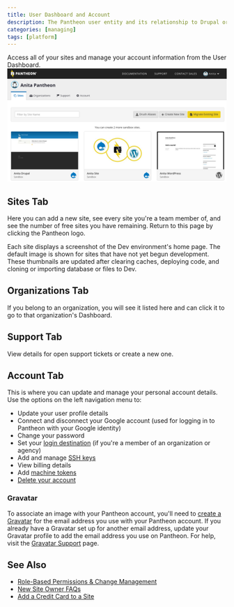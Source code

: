 ```yaml
---
title: User Dashboard and Account
description: The Pantheon user entity and its relationship to Drupal or WordPress sites, teams, and organizations.
categories: [managing]
tags: [platform]
---
```


Access all of your sites and manage your account information from the User Dashboard.
![Site Dashboard](/source/docs/assets/images/dashboard/pantheon-user-dashboard.png)

## Sites Tab
Here you can add a new site, see every site you're a team member of, and see the number of free sites you have remaining. Return to this page by clicking the Pantheon logo.

Each site displays a screenshot of the Dev environment's home page. The default image is shown for sites that have not yet begun development. These thumbnails are updated after clearing caches, deploying code, and cloning or importing database or files to Dev.

## Organizations Tab
If you belong to an organization, you will see it listed here and can click it to go to that organization's Dashboard.

## Support Tab
View details for open support tickets or create a new one.

## Account Tab
This is where you can update and manage your personal account details. Use the options on the left navigation menu to:

- Update your user profile details
- Connect and disconnect your Google account (used for logging in to Pantheon with your Google identity)
- Change your password  
- Set your [login destination](https://dashboard.pantheon.io/users/#account/login-destination) (if you're a member of an organization or agency)  
- Add and manage [SSH keys](/docs/ssh-keys/)  
- View billing details  
- Add [machine tokens](/docs/machine-tokens/)  
- [Delete your account](/docs/delete-account/)

### Gravatar
To associate an image with your Pantheon account, you'll need to [create a Gravatar](http://gravatar.com/) for the email address you use with your Pantheon account. If you already have a Gravatar set up for another email address, update your Gravatar profile to add the email address you use on Pantheon. For help, visit the [Gravatar Support](https://gravatar.com/support/) page.


## See Also
- [Role-Based Permissions & Change Management](/docs/change-management/)
- [New Site Owner FAQs](/docs/site-owner-faq/)
- [Add a Credit Card to a Site](/docs/site-payments/)
